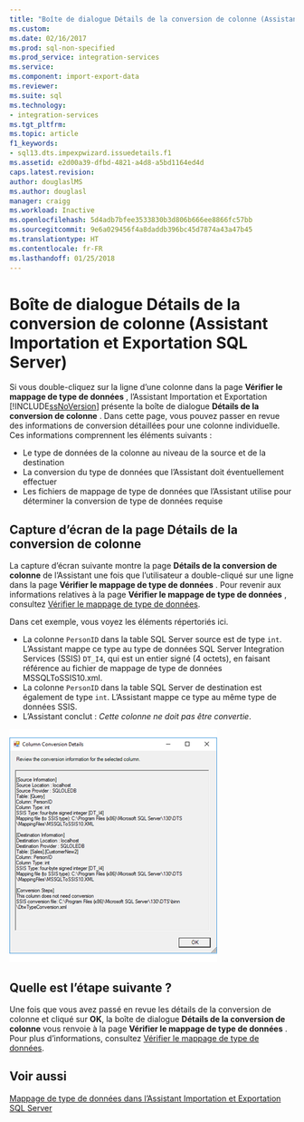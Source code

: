 ```yaml
---
title: "Boîte de dialogue Détails de la conversion de colonne (Assistant Importation et Exportation SQL Server) | Microsoft Docs"
ms.custom: 
ms.date: 02/16/2017
ms.prod: sql-non-specified
ms.prod_service: integration-services
ms.service: 
ms.component: import-export-data
ms.reviewer: 
ms.suite: sql
ms.technology:
- integration-services
ms.tgt_pltfrm: 
ms.topic: article
f1_keywords:
- sql13.dts.impexpwizard.issuedetails.f1
ms.assetid: e2d00a39-dfbd-4821-a4d8-a5bd1164ed4d
caps.latest.revision: 
author: douglaslMS
ms.author: douglasl
manager: craigg
ms.workload: Inactive
ms.openlocfilehash: 5d4adb7bfee3533830b3d806b666ee8866fc57bb
ms.sourcegitcommit: 9e6a029456f4a8daddb396bc45d7874a43a47b45
ms.translationtype: HT
ms.contentlocale: fr-FR
ms.lasthandoff: 01/25/2018
---
```

# <a name="column-conversion-details-dialog-box-sql-server-import-and-export-wizard"></a>Boîte de dialogue Détails de la conversion de colonne (Assistant Importation et Exportation SQL Server)
  Si vous double-cliquez sur la ligne d’une colonne dans la page **Vérifier le mappage de type de données** , l’Assistant Importation et Exportation [!INCLUDE[ssNoVersion](../../includes/ssnoversion-md.md)] présente la boîte de dialogue **Détails de la conversion de colonne** . Dans cette page, vous pouvez passer en revue des informations de conversion détaillées pour une colonne individuelle. Ces informations comprennent les éléments suivants :
-   Le type de données de la colonne au niveau de la source et de la destination
-   La conversion du type de données que l’Assistant doit éventuellement effectuer
-   Les fichiers de mappage de type de données que l’Assistant utilise pour déterminer la conversion de type de données requise 

## <a name="screen-shot-of-the-column-conversion-details-page"></a>Capture d’écran de la page Détails de la conversion de colonne 
 La capture d’écran suivante montre la page **Détails de la conversion de colonne** de l’Assistant une fois que l’utilisateur a double-cliqué sur une ligne dans la page **Vérifier le mappage de type de données** . Pour revenir aux informations relatives à la page **Vérifier le mappage de type de données** , consultez [Vérifier le mappage de type de données](../../integration-services/import-export-data/review-data-type-mapping-sql-server-import-and-export-wizard.md).
 
Dans cet exemple, vous voyez les éléments répertoriés ici.
-   La colonne `PersonID` dans la table SQL Server source est de type `int`. L’Assistant mappe ce type au type de données SQL Server Integration Services (SSIS) `DT_I4`, qui est un entier signé (4 octets), en faisant référence au fichier de mappage de type de données MSSQLToSSIS10.xml.
-   La colonne `PersonID` dans la table SQL Server de destination est également de type `int`. L’Assistant mappe ce type au même type de données SSIS.
-   L’Assistant conclut : *Cette colonne ne doit pas être convertie*.
 
  
 ![Page Conversion de colonne de l’Assistant Importation et Exportation](../../integration-services/import-export-data/media/column-conversion.png "Page Conversion de colonne de l’Assistant Importation et Exportation") 
  
## <a name="whats-next"></a>Quelle est l’étape suivante ?  
 Une fois que vous avez passé en revue les détails de la conversion de colonne et cliqué sur **OK**, la boîte de dialogue **Détails de la conversion de colonne** vous renvoie à la page **Vérifier le mappage de type de données** . Pour plus d’informations, consultez [Vérifier le mappage de type de données](../../integration-services/import-export-data/review-data-type-mapping-sql-server-import-and-export-wizard.md).  

## <a name="see-also"></a>Voir aussi
[Mappage de type de données dans l’Assistant Importation et Exportation SQL Server](../../integration-services/import-export-data/data-type-mapping-in-the-sql-server-import-and-export-wizard.md)
